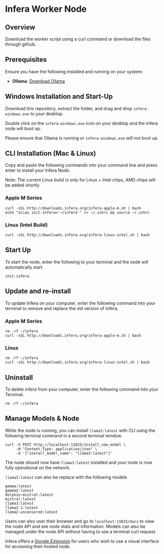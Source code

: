 # Infera Worker Node

## Overview

Download the worker script using a curl command or download the files through github.

## Prerequisites

Ensure you have the following installed and running on your system:

- **Ollama**: [Download Ollama](https://ollama.com/download)

## Windows Installation and Start-Up

Download this repository, extract the folder, and drag and drop ```infera-windows.exe``` to your desktop.

Double click on the ```infera-windows.exe``` icon on your desktop and the Infera node will boot up.

Please ensure that Ollama is running or ```infera-windows.exe``` will not boot up.

## CLI Installation (Mac & Linux)

Copy and paste the following commands into your command line and press enter to install
your Infera Node.  

Note: The current Linux build is only for Linux + Intel chips, AMD chips will be added shortly

### Apple M Series

```
curl -sSL http://downloads.infera.org/infera-apple-m.sh | bash
echo "alias init-infera='~/infera'" >> ~/.zshrc && source ~/.zshrc
```

### Linux (Intel Build)

```
curl -sSL http://downloads.infera.org/infera-linux-intel.sh | bash
```

## Start Up

To start the node, enter the following to your terminal and the node will automatically start
```
init-infera
```

## Update and re-install

To update Infera on your computer, enter the following command into your terminal to remove and replace
the old version of Infera.

### Apple M Series

```
rm -rf ~/infera
curl -sSL http://downloads.infera.org/infera-apple-m.sh | bash
```

### Linux

```
rm -rf ~/infera
curl -sSL http://downloads.infera.org/infera-linux-intel.sh | bash
```

## Uninstall

To delete infera from your computer, enter the following command into your Terminal.

```
rm -rf ~/infera
```

## Manage Models & Node

While the node is running, you can install ```llama3:latest``` with CLI using the following terminal
command in a second terminal window.

```
curl -X POST http://localhost:11025/install_new_model \
     -H "Content-Type: application/json" \
     -d '{"install_model_name": "llama3:latest"}'
```

The node should now have ```llama3:latest``` installed and your node is now fully operational on the network.

```llama3:latest``` can also be replace with the following models

```
gemma:latest
gemma2:latest
dolphin-mistral:latest
mistral:latest
llama3:latest
llama3.1:latest
llama2-uncensored:latest
```
Users can also user their browser and go to ```localhost:11025/docs``` to view the node API and see node stats and information.
Models can also be managed under the node API without having to use a terminal curl request.

Infera offers a [Google Extension](https://chromewebstore.google.com/detail/infera-lite/ffoccnmddajjohmmkccnkobelobgcdmp?authuser=0&hl=en) for users who wish to use a visual interface for accessing their hosted node.
